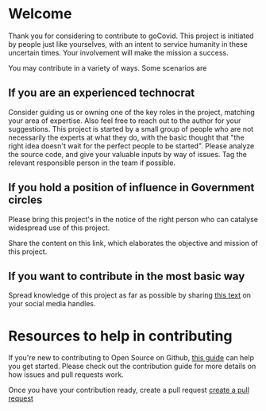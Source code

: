 # Welcome

Thank you for considering to contribute to goCovid. This project is initiated by people just like yourselves, with an intent to service humanity in these uncertain times. Your involvement will make the mission a success.

You may contribute in a variety of ways. Some scenarios are 

## If you are an experienced technocrat

Consider guiding us or owning one of the key roles in the project, matching your area of expertise. Also feel free to reach out to the author for your suggestions. This project is started by a small group of people who are not necessarily the experts at what they do, with the basic thought that "the right idea doesn't wait for the perfect people to be started". Please analyze the source code, and give your valuable inputs by way of issues. Tag the relevant responsible person in the team if possible.

## If you hold a position of influence in Government circles

Please bring this project's in the notice of the right person who can catalyse widespread use of this project.

Share the content on this link, which elaborates the objective and mission of this project.

## If you want to contribute in the most basic way

Spread knowledge of this project as far as possible by sharing [this text](https://github.com/aakash-aha/gocovid/wiki/Social-media-text) on your social media handles.

# Resources to help in contributing

If you're new to contributing to Open Source on Github, [this guide](https://guides.github.com/activities/contributing-to-open-source/) can help you get started. Please check out the contribution guide for more details on how issues and pull requests work.

Once you have your contribution ready, create a pull request [create a pull request](https://help.github.com/en/github/collaborating-with-issues-and-pull-requests/creating-a-pull-request)
